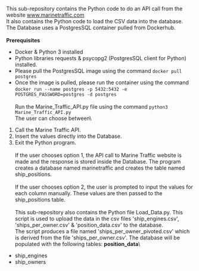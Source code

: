This sub-repository contains the Python code to do an API call from the website www.marinetraffic.com \
It also contains the Python code to load the CSV data into the database.\
The Database uses a PostgresSQL container pulled from Dockerhub.\
\
**Prerequisites**
* Docker & Python 3 installed
* Python libraries requests & psycopg2 (PostgresSQL client for Python) installed.
* Please pull the PostgresSQL image using the command `docker pull postgres`
* Once the image is pulled, please run the container using the command `docker run --name postgres -p 5432:5432 -e POSTGRES_PASSWORD=postgres -d postgres`
\
\
Run the Marine_Traffic_API.py file using the command `python3 Marine_Traffic_API.py`\
The user can choose between\
1. Call the Marine Traffic API.
2. Insert the values directly into the Database.
3. Exit the Python program.\
\
If the user chooses option 1, the API call to Marine Traffic website is made and the response is stored inside the Database. The program creates a database named marinetraffic and creates the table named ship_positions.\
\
If the user chooses option 2, the user is prompted to input the values for each column manually. These values are then passed to the ship_positions table.
\
\
This sub-repository also contains the Python file Load_Data.py. This script is used to upload the data in the csv files 'ship_engines.csv', 'ships_per_owner.csv' & 'position_data.csv' to the database.\
The script produces a file named 'ships_per_owner_pivoted.csv' which is derived from the file 'ships_per_owner.csv'. 
The database will be populated with the following tables:
**position_data**\

* ship_engines
* ship_owners

